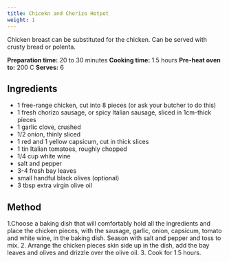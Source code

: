 ```yaml
---
title: Chicekn and Chorizo Hotpot
weight: 1
---
```


Chicken breast can be substituted for the chicken. Can be served with crusty bread or polenta.

**Preparation time:** 20 to 30 minutes
**Cooking time:** 1.5 hours
**Pre-heat oven to:** 200 C
**Serves:** 6

Ingredients
-----------
- 1 free-range chicken, cut into 8 pieces (or ask your butcher to do this)
- 1 fresh chorizo sausage, or spicy Italian sausage, sliced in 1cm-thick pieces
- 1 garlic clove, crushed
- 1/2 onion, thinly sliced
- 1 red and 1 yellow capsicum, cut in thick slices
- 1 tin Italian tomatoes, roughly chopped
- 1/4 cup white wine
- salt and pepper
- 3-4 fresh bay leaves
- small handful black olives (optional)
- 3 tbsp extra virgin olive oil

Method
------
1.Choose a baking dish that will comfortably hold all the ingredients and place the chicken pieces, with the sausage, garlic, onion, capsicum, tomato and white wine, in the baking dish. Season with salt and pepper and toss to mix.
2. Arrange the chicken pieces skin side up in the dish, add the bay leaves and olives and drizzle over the olive oil.
3. Cook for 1.5 hours.

